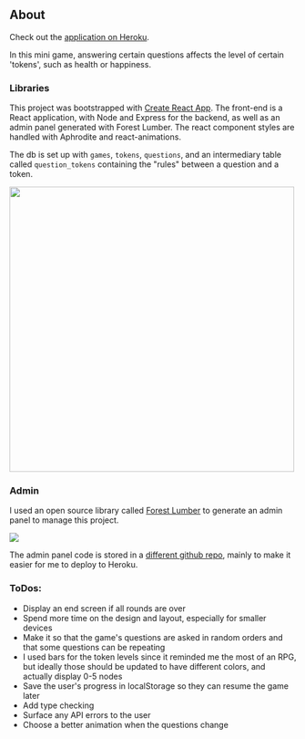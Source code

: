 ## About

Check out the [application on Heroku](https://stats-engagement.herokuapp.com/).

In this mini game, answering certain questions affects the level of certain 'tokens', such as health or happiness.

###  Libraries

This project was bootstrapped with [Create React App](https://github.com/facebook/create-react-app). 
The front-end is a React application, with Node and Express for the backend, as well as an admin panel generated with Forest Lumber. The react component styles are handled with Aphrodite and react-animations. 

The db is set up with `games`, `tokens`, `questions`, and an intermediary table called 
`question_tokens` containing the "rules" between a question and a token. 

<img src="https://github.com/antoniablair/stats-engagement/blob/master/client/src/images/screenshot.png" width="500">

###  Admin

I used an open source library called [Forest Lumber](https://www.forestadmin.com/lumber/) to generate an admin panel to manage this project. 

<img src="https://github.com/antoniablair/stats-engagement/blob/master/client/src/images/forestadminadd.png">

The admin panel code is stored in a [different github repo](https://github.com/antoniablair/stats-engagement-admin), mainly to make it easier for me to deploy to Heroku.


### ToDos:
- Display an end screen if all rounds are over
- Spend more time on the design and layout, especially for smaller devices
- Make it so that the game's questions are asked in random orders and that some questions can be repeating
- I used bars for the token levels since it reminded me the most of an RPG, 
but ideally those should be updated to have different colors, and actually display 0-5 nodes
- Save the user's progress in localStorage so they can resume the game later
- Add type checking
- Surface any API errors to the user
- Choose a better animation when the questions change
